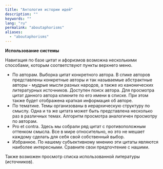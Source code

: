 ```yaml
---
title: "Антология истории идей"
description: ""
keywords: ""
lang: "ru"
permalink: "aboutaphorisms"
aliases:
  - "aboutaphorisms"
---
```



**Использование системы**

Навигация по базе цитат и афоризмов возможна несколькими способами, которым соответствуют пункты верхнего меню.

* По авторам. Выборка цитат конкретного автора. В спике авторов представлены конкретные авторы и так называемые абстрактные авторы - мудрые мысли разных народов, а также из канонических литературных источников. Доступен поиск автора. Для просмотра цитат данного автора кликните по его имени в списке. При этом также будет отображена краткая информация об авторе.
* По тематике. Темы организованы в иерархическую структуру по смыслу. Одна и та же цитата может быть представлена несколько раз в различных темах. Алгоритм просмотра аналогичен просмотру по авторам.
* Pro et contra. Здесь мы собрали ряд цитат с противоположным оттенком смысла. Все в мире относительно, но это не мешает каждому сделать для себя свой собственный выбор.
* Избранное. По нашему субъективному мнению эти цитаты являются наиболее интересными. Сравните свои предпочтение с нашими.

Также возможен просмотр списка использованной литературы (источников).
